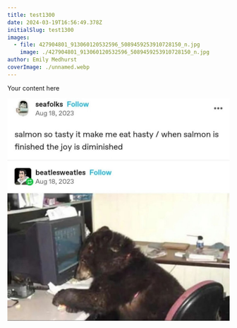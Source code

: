 ```yaml
---
title: test1300
date: 2024-03-19T16:56:49.378Z
initialSlug: test1300
images:
  - file: 427904801_913060120532596_5089459253910728150_n.jpg
    image: ./427904801_913060120532596_5089459253910728150_n.jpg
author: Emily Medhurst
coverImage: ./unnamed.webp
---
```

Your content here

![](./427904801_913060120532596_5089459253910728150_n.jpg)
